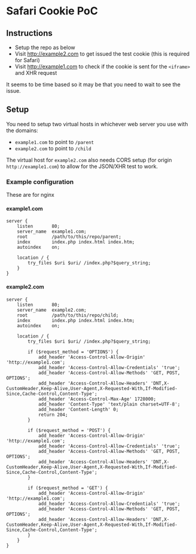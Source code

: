 # Safari Cookie PoC

## Instructions

- Setup the repo as below
- Visit http://example2.com to get issued the test cookie (this is required for Safari)
- Visit http://example1.com to check if the cookie is sent for the `<iframe>` and XHR request

It seems to be time based so it may be that you need to wait to see the issue.

## Setup

You need to setup two virtual hosts in whichever web server you use with the domains:

- `example1.com` to point to `/parent`
- `example2.com` to point to `/child`

The virtual host for `example2.com` also needs CORS setup (for origin `http://example1.com`) to allow for the JSON/XHR test to work.

### Example configuration

These are for nginx

#### example1.com

```nginx
server {
    listen       80;
    server_name  example1.com;
    root         /path/to/this/repo/parent;
    index        index.php index.html index.htm;
    autoindex    on;

    location / {
        try_files $uri $uri/ /index.php?$query_string;
    }
}
```

#### example2.com

```nginx
server {
    listen       80;
    server_name  example2.com;
    root         /path/to/this/repo/child;
    index        index.php index.html index.htm;
    autoindex    on;

    location / {
        try_files $uri $uri/ /index.php?$query_string;

        if ($request_method = 'OPTIONS') {
            add_header 'Access-Control-Allow-Origin' 'http://example1.com';
            add_header 'Access-Control-Allow-Credentials' 'true';
            add_header 'Access-Control-Allow-Methods' 'GET, POST, OPTIONS';
            add_header 'Access-Control-Allow-Headers' 'DNT,X-CustomHeader,Keep-Alive,User-Agent,X-Requested-With,If-Modified-Since,Cache-Control,Content-Type';
            add_header 'Access-Control-Max-Age' 1728000;
            add_header 'Content-Type' 'text/plain charset=UTF-8';
            add_header 'Content-Length' 0;
            return 204;
        }

        if ($request_method = 'POST') {
            add_header 'Access-Control-Allow-Origin' 'http://example1.com';
            add_header 'Access-Control-Allow-Credentials' 'true';
            add_header 'Access-Control-Allow-Methods' 'GET, POST, OPTIONS';
            add_header 'Access-Control-Allow-Headers' 'DNT,X-CustomHeader,Keep-Alive,User-Agent,X-Requested-With,If-Modified-Since,Cache-Control,Content-Type';
        }

        if ($request_method = 'GET') {
            add_header 'Access-Control-Allow-Origin' 'http://example1.com';
            add_header 'Access-Control-Allow-Credentials' 'true';
            add_header 'Access-Control-Allow-Methods' 'GET, POST, OPTIONS';
            add_header 'Access-Control-Allow-Headers' 'DNT,X-CustomHeader,Keep-Alive,User-Agent,X-Requested-With,If-Modified-Since,Cache-Control,Content-Type';
        }
    }
}
```
